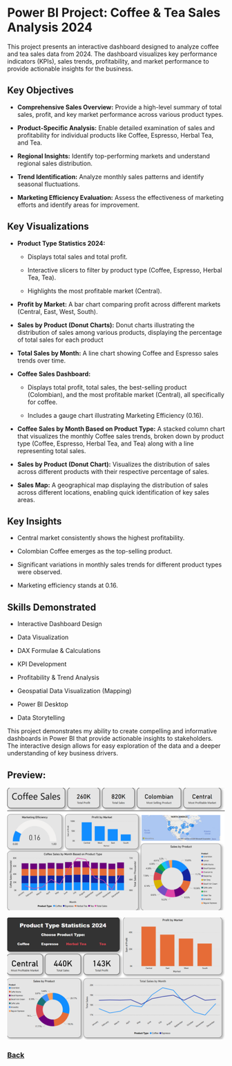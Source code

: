 # Power BI Project: Coffee & Tea Sales Analysis 2024

This project presents an interactive dashboard designed to analyze coffee and tea sales data from 2024. The dashboard visualizes key performance indicators (KPIs), sales trends, profitability, and market performance to provide actionable insights for the business.

## Key Objectives

*   **Comprehensive Sales Overview:** Provide a high-level summary of total sales, profit, and key market performance across various product types.
    
*   **Product-Specific Analysis:** Enable detailed examination of sales and profitability for individual products like Coffee, Espresso, Herbal Tea, and Tea.
    
*   **Regional Insights:** Identify top-performing markets and understand regional sales distribution.
    
*   **Trend Identification:** Analyze monthly sales patterns and identify seasonal fluctuations.
    
*   **Marketing Efficiency Evaluation:** Assess the effectiveness of marketing efforts and identify areas for improvement.
    

## Key Visualizations

*   **Product Type Statistics 2024:**
    
    *   Displays total sales and total profit.
        
    *   Interactive slicers to filter by product type (Coffee, Espresso, Herbal Tea, Tea).
        
    *   Highlights the most profitable market (Central).
        
*   **Profit by Market:** A bar chart comparing profit across different markets (Central, East, West, South).
    
*   **Sales by Product (Donut Charts):** Donut charts illustrating the distribution of sales among various products, displaying the percentage of total sales for each product
    
*   **Total Sales by Month:** A line chart showing Coffee and Espresso sales trends over time.
    
*   **Coffee Sales Dashboard:**
    
    *   Displays total profit, total sales, the best-selling product (Colombian), and the most profitable market (Central), all specifically for coffee.
        
    *   Includes a gauge chart illustrating Marketing Efficiency (0.16).
        
*   **Coffee Sales by Month Based on Product Type:** A stacked column chart that visualizes the monthly Coffee sales trends, broken down by product type (Coffee, Espresso, Herbal Tea, and Tea) along with a line representing total sales.
    
*   **Sales by Product (Donut Chart):** Visualizes the distribution of sales across different products with their respective percentage of sales.
    
*   **Sales Map:** A geographical map displaying the distribution of sales across different locations, enabling quick identification of key sales areas.
    

## Key Insights

*   Central market consistently shows the highest profitability.
    
*   Colombian Coffee emerges as the top-selling product.
    
*   Significant variations in monthly sales trends for different product types were observed.
    
*   Marketing efficiency stands at 0.16.
    

## Skills Demonstrated

*   Interactive Dashboard Design
    
*   Data Visualization
    
*   DAX Formulae & Calculations
    
*   KPI Development
    
*   Profitability & Trend Analysis
    
*   Geospatial Data Visualization (Mapping)
    
*   Power BI Desktop
    
*   Data Storytelling
    

This project demonstrates my ability to create compelling and informative dashboards in Power BI that provide actionable insights to stakeholders. The interactive design allows for easy exploration of the data and a deeper understanding of key business drivers.

## Preview: 

![Value at Risk Forecast](https://raw.githubusercontent.com/ondrej-dusa/Portfolio/main/assets/Coffee_Sales_2024.png)

![Value at Risk Forecast](https://raw.githubusercontent.com/ondrej-dusa/Portfolio/main/assets/Sales_by_Product_Type_2024.png)

### [Back](https://ondrej-dusa.github.io/Portfolio/Projects.html)
